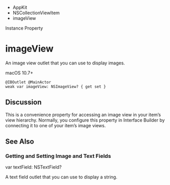 

- AppKit
- NSCollectionViewItem
-  imageView 

Instance Property

# imageView

An image view outlet that you can use to display images.

macOS 10.7+

``` source
@IBOutlet @MainActor
weak var imageView: NSImageView? { get set }
```

## Discussion

This is a convenience property for accessing an image view in your item’s view hierarchy. Normally, you configure this property in Interface Builder by connecting it to one of your item’s image views.

## See Also

### Getting and Setting Image and Text Fields

var textField: NSTextField?

A text field outlet that you can use to display a string.

